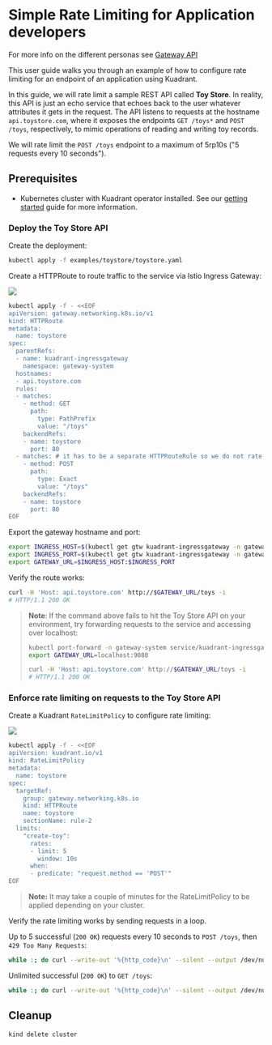 # Simple Rate Limiting for Application developers

For more info on the different personas see [Gateway API](https://gateway-api.sigs.k8s.io/concepts/roles-and-personas/#key-roles-and-personas)

This user guide walks you through an example of how to configure rate limiting for an endpoint of an application using Kuadrant.

In this guide, we will rate limit a sample REST API called **Toy Store**. In reality, this API is just an echo service that echoes back to the user whatever attributes it gets in the request. The API listens to requests at the hostname `api.toystore.com`, where it exposes the endpoints `GET /toys*` and `POST /toys`, respectively, to mimic operations of reading and writing toy records.

We will rate limit the `POST /toys` endpoint to a maximum of 5rp10s ("5 requests every 10 seconds").

## Prerequisites
- Kubernetes cluster with Kuadrant operator installed. See our [getting started](getting-started.md) guide for more information.

### Deploy the Toy Store API

Create the deployment:

```sh
kubectl apply -f examples/toystore/toystore.yaml
```

Create a HTTPRoute to route traffic to the service via Istio Ingress Gateway:

![](https://i.imgur.com/rdN8lo3.png)

```sh
kubectl apply -f - <<EOF
apiVersion: gateway.networking.k8s.io/v1
kind: HTTPRoute
metadata:
  name: toystore
spec:
  parentRefs:
  - name: kuadrant-ingressgateway
    namespace: gateway-system
  hostnames:
  - api.toystore.com
  rules:
  - matches:
    - method: GET
      path:
        type: PathPrefix
        value: "/toys"
    backendRefs:
    - name: toystore
      port: 80
  - matches: # it has to be a separate HTTPRouteRule so we do not rate limit other endpoints
    - method: POST
      path:
        type: Exact
        value: "/toys"
    backendRefs:
    - name: toystore
      port: 80
EOF
```

Export the gateway hostname and port:

```sh
export INGRESS_HOST=$(kubectl get gtw kuadrant-ingressgateway -n gateway-system -o jsonpath='{.status.addresses[0].value}')
export INGRESS_PORT=$(kubectl get gtw kuadrant-ingressgateway -n gateway-system -o jsonpath='{.spec.listeners[?(@.name=="http")].port}')
export GATEWAY_URL=$INGRESS_HOST:$INGRESS_PORT
```

Verify the route works:

```sh
curl -H 'Host: api.toystore.com' http://$GATEWAY_URL/toys -i
# HTTP/1.1 200 OK
```

> **Note**: If the command above fails to hit the Toy Store API on your environment, try forwarding requests to the service and accessing over localhost:
>
> ```sh
> kubectl port-forward -n gateway-system service/kuadrant-ingressgateway-istio 9080:80 >/dev/null 2>&1 &
> export GATEWAY_URL=localhost:9080
> ```
>
> ```sh
> curl -H 'Host: api.toystore.com' http://$GATEWAY_URL/toys -i
> # HTTP/1.1 200 OK
> ```

### Enforce rate limiting on requests to the Toy Store API

Create a Kuadrant `RateLimitPolicy` to configure rate limiting:

![](https://i.imgur.com/2A9sXXs.png)

```sh
kubectl apply -f - <<EOF
apiVersion: kuadrant.io/v1
kind: RateLimitPolicy
metadata:
  name: toystore
spec:
  targetRef:
    group: gateway.networking.k8s.io
    kind: HTTPRoute
    name: toystore
    sectionName: rule-2
  limits:
    "create-toy":
      rates:
      - limit: 5
        window: 10s
      when:
      - predicate: "request.method == 'POST'"
EOF
```

> **Note:** It may take a couple of minutes for the RateLimitPolicy to be applied depending on your cluster.

Verify the rate limiting works by sending requests in a loop.

Up to 5 successful (`200 OK`) requests every 10 seconds to `POST /toys`, then `429 Too Many Requests`:

```sh
while :; do curl --write-out '%{http_code}\n' --silent --output /dev/null -H 'Host: api.toystore.com' http://$GATEWAY_URL/toys -X POST | grep -E --color "\b(429)\b|$"; sleep 1; done
```

Unlimited successful (`200 OK`) to `GET /toys`:

```sh
while :; do curl --write-out '%{http_code}\n' --silent --output /dev/null -H 'Host: api.toystore.com' http://$GATEWAY_URL/toys | grep -E --color "\b(429)\b|$"; sleep 1; done
```

## Cleanup

```sh
kind delete cluster
```
